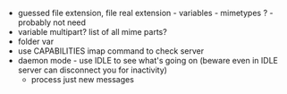 
* guessed file extension, file real extension -  variables  - mimetypes ? - probably not need 
* variable multipart?  list of all mime parts?
* folder var
* use CAPABILITIES imap command to check server
* daemon mode - use IDLE to see what's going on (beware even in IDLE server can disconnect you for inactivity) 
	- process just new messages 



	